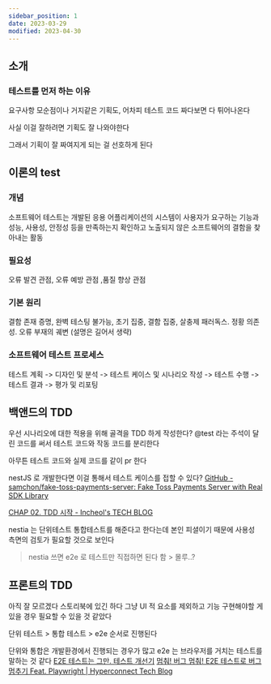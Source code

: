 ```yaml
---
sidebar_position: 1
date: 2023-03-29
modified: 2023-04-30
---
```


## 소개

### 테스트를 먼저 하는 이유

요구사항 모순점이나 거지같은 기획도, 어차피 테스트 코드 짜다보면 다 튀어나온다

사실 이걸 잘하려면 기획도 잘 나와야한다

그래서 기획이 잘 짜여지게 되는 걸 선호하게 된다

## 이론의 test

### 개념

소프트웨어 테스트는 개발된 응용 어플리케이션의 시스템이
사용자가 요구하는 기능과 성능, 사용성, 안정성 등을 만족하는지 확인하고
노출되지 않은 소프트웨어의 결함을 찾아내는 활동

### 필요성

오류 발견 관점, 오류 예방 관점 ,품질 향상 관점

### 기본 원리

결함 존재 증명, 완벽 테스팅 불가능, 초기 집중, 결함 집중, 살충제 패러독스. 정황 의존성. 오류 부재의 궤변
(설명은 길어서 생략)

### 소프트웨어 테스트 프로세스

테스트 계획 -> 디자인 및 분석 -> 테스트 케이스 및 시나리오 작성 -> 테스트 수행 -> 테스트 결과 -> 평가 및 리포팅

## 백앤드의 TDD

우선 시나리오에 대한 적용을 위해 골격을 TDD 하게 작성한다?
@test 라는 주석이 달린 코드를 써서 테스트 코드와 작동 코드를 분리한다

아무튼 테스트 코드와 실제 코드를 같이 pr 한다

nestJS 로 개발한다면 이걸 통해서 테스트 케이스를 접할 수 있다?
[GitHub - samchon/fake-toss-payments-server: Fake Toss Payments Server with Real SDK Library](https://github.com/samchon/fake-toss-payments-server)

[CHAP 02. TDD 시작 - Incheol's TECH BLOG](https://incheol-jung.gitbook.io/docs/study/undefined-3/chap-02.-tdd)

nestia 는 단위테스트 통합테스트를 해준다고 한다는데 본인 피셜이기 때문에 사용성 측면의 검토가 필요할 것으로 보인다

> nestia 쓰면 e2e 로 테스트만 직접하면 된다 함 > 몰루..?

## 프론트의 TDD

아직 잘 모르겠다
스토리북에 있긴 하다
그냥 UI 적 요소를 제외하고 기능 구현해야할 게 있을 경우
필요할 수 있을 것 같았다

단위 테스트 > 통합 테스트 > e2e 순서로 진행된다

단위와 통합은 개발환경에서 진행되는 경우가 많고
e2e 는 브라우저를 거치는 테스트를 말하는 것 같다
[E2E 테스트는 그만. 테스트 개선기](https://velog.io/@hoonki/E2E-%ED%85%8C%EC%8A%A4%ED%8A%B8%EB%8A%94-%EA%B7%B8%EB%A7%8C.-%ED%85%8C%EC%8A%A4%ED%8A%B8-%EA%B0%9C%EC%84%A0%EA%B8%B0)
[멈춰! 버그 멈춰! E2E 테스트로 버그 멈추기 Feat. Playwright | Hyperconnect Tech Blog](https://hyperconnect.github.io/2022/01/28/e2e-test-with-playwright.html)
